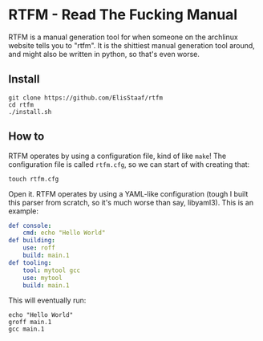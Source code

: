 # RTFM - Read The Fucking Manual
RTFM is a manual generation tool for when someone on the archlinux website tells you to "rtfm".
It is the shittiest manual generation tool around, and might also be written in python, so that's
even worse.

## Install
```console
git clone https://github.com/ElisStaaf/rtfm
cd rtfm
./install.sh
```

## How to
RTFM operates by using a configuration file, kind of like `make`!
The configuration file is called `rtfm.cfg`, so we can start of
with creating that:
```console
touch rtfm.cfg
```
Open it. RTFM operates by using a YAML-like configuration (tough I built this parser from
scratch, so it's much worse than say, libyaml3). This is an example:
```yaml
def console:
    cmd: echo "Hello World"
def building:
    use: roff
    build: main.1
def tooling:
    tool: mytool gcc
    use: mytool
    build: main.1
```
This will eventually run:
```console
echo "Hello World"
groff main.1
gcc main.1
```
